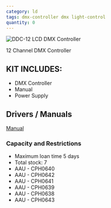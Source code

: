 ```yaml
---
category: ld
tags: dmx-controller dmx light-control
quantity: 0
---
```

![DDC-12 LCD DMX Controller](../../assets/images/equip/ld/1.webp)

12 Channel DMX Controller

## KIT INCLUDES:
- DMX Controller
- Manual
- Power Supply

## Drivers / Manuals

[Manual](https://images.static-thomann.de/pics/atg/atgdata/document/manual/c_258125_v3_r1_en_online.pdf)

### Capacity and Restrictions

- Maximum loan time 5 days
- Total stock: 7
- AAU - CPH0640
- AAU - CPH0642
- AAU - CPH0641
- AAU - CPH0639
- AAU - CPH0638
- AAU - CPH0643
